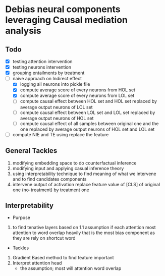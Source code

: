 # Debias neural components leveraging Causal mediation analysis

## Todo
- [x] testing attention intervention
- [x] testing neurons intervention
- [x] grouping entailments by treatment
- [ ] naive approach on Indirect effect
    - [x] logging all neurons into pickle file
    - [x] compute average score of every neurons from HOL set
    - [x] compute average score of every neurons from LOL set
    - [ ] compute causal effect between HOL set and HOL set replaced by average output neurons of LOL set 
    - [ ] compute causal effect between LOL set and LOL set replaced by average output neurons of HOL set
    - [ ] compute causal effect of all samples between original one and the one replaced by average output neurons of HOL set and  LOL set

- [ ] compute NIE and TE using replace the feature

## General Tackles
1. modifying embedding space to do counterfactual inference
2. modifying input and applying casual inference theory 
3. using interpretability technique to find meaning of what we intervene and to find candidates components
4. intervene output of activation replace feature value of [CLS] of original one (no-treatment) by treatment one 


## Interpretability

* Purpose 

1. to find tenative layers based on
    1.1 assumption if each attention most attention to word overlap heavily that is the most bias component 
as they are rely on shortcut word

* Tackles

1. Gradient Based method to find feature important
2. Interpret attention head 
    - the assumption; most will attention word overlap




